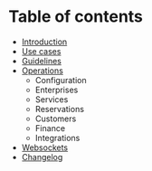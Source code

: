 # Table of contents

* [Introduction](README.md)
* [Use cases](use-cases.md)
* [Guidelines](guidelines.md)
* [Operations](operations/README.md)
  * Configuration
  * Enterprises
  * Services
  * Reservations
  * Customers
  * Finance
  * Integrations
* [Websockets](websockets.md)
* [Changelog](changelog.md)

